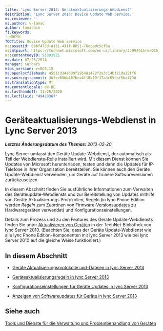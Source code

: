 ```yaml
---
title: 'Lync Server 2013: Geräteaktualisierungs-Webdienst'
description: 'Lync Server 2013: Device Update Web Service.'
ms.reviewer: ''
ms.author: v-lanac
author: lanachin
f1.keywords:
- NOCSH
TOCTitle: Device Update Web service
ms:assetid: 036f473d-a131-431f-8051-76ccadc5cfba
ms:mtpsurl: https://technet.microsoft.com/en-us/library/JJ994015(v=OCS.15)
ms:contentKeyID: 51803921
ms.date: 07/23/2014
manager: serdars
mtps_version: v=OCS.15
ms.openlocfilehash: 45511d34ab99f295481472f2a3c14bf21da32ff6
ms.sourcegitcommit: 36fee89bb887bea4f18b19f17a8c69daf5bc423d
ms.translationtype: MT
ms.contentlocale: de-DE
ms.lasthandoff: 11/26/2020
ms.locfileid: "49429367"
---
```

# <a name="device-update-web-service-in-lync-server-2013"></a>Geräteaktualisierungs-Webdienst in Lync Server 2013

<div data-xmlns="http://www.w3.org/1999/xhtml">

<div class="topic" data-xmlns="http://www.w3.org/1999/xhtml" data-msxsl="urn:schemas-microsoft-com:xslt" data-cs="https://msdn.microsoft.com/">

<div data-asp="https://msdn2.microsoft.com/asp">



</div>

<div id="mainSection">

<div id="mainBody">

<span> </span>

_**Letztes Änderungsdatum des Themas:** 2013-02-20_

Lync Server umfasst den Geräte Update-Webdienst, der automatisch als Teil der Webdienste-Rolle installiert wird. Mit diesem Dienst können Sie Updates von Microsoft herunterladen, testen und dann die Updates für IP-Telefone in Ihrer Organisation bereitstellen. Sie können auch den Geräte Update-Webdienst verwenden, um Geräte auf frühere Softwareversionen zurückzusetzen.

In diesem Abschnitt finden Sie ausführliche Informationen zum Verwalten des Geräteupdate-Webdiensts und zur Bereitstellung von Updates mithilfe von Geräte Aktualisierungs Protokollen, Regeln (in lync Phone Edition werden *Regeln* zum Zuordnen von Firmware-Versionsupdates zu Hardwaregeräten verwendet) und Konfigurationseinstellungen.

Details zum Prozess und zu den Features des Geräte Update-Webdiensts finden Sie unter [Aktualisieren von Geräten](https://technet.microsoft.com/library/gg412864\(v=ocs.14\).aspx) in der TechNet-Bibliothek von lync Server 2010. (Beachten Sie, dass der Geräte Update-Webdienst wie alle lync Phone Edition-Komponenten mit lync Server 2013 wie bei lync Server 2010 auf die gleiche Weise funktioniert.)

<div>

## <a name="in-this-section"></a>In diesem Abschnitt

  - [Geräte Aktualisierungsprotokolle und-Dateien in lync Server 2013](lync-server-2013-device-update-logs-and-files.md)

  - [Geräteaktualisierungsregeln in lync Server 2013](lync-server-2013-device-update-rules.md)

  - [Konfigurationseinstellungen für Geräte Updates in lync Server 2013](lync-server-2013-device-update-configuration-settings.md)

  - [Anzeigen von Softwareupdates für Geräte in lync Server 2013](lync-server-2013-view-software-updates-for-devices-in-your-organization.md)

</div>

<div>

## <a name="see-also"></a>Siehe auch


[Tools und Dienste für die Verwaltung und Problembehandlung von Geräten](https://technet.microsoft.com/library/gg425800\(v=ocs.14\).aspx)  
  

</div>

</div>

<span> </span>

</div>

</div>

</div>

